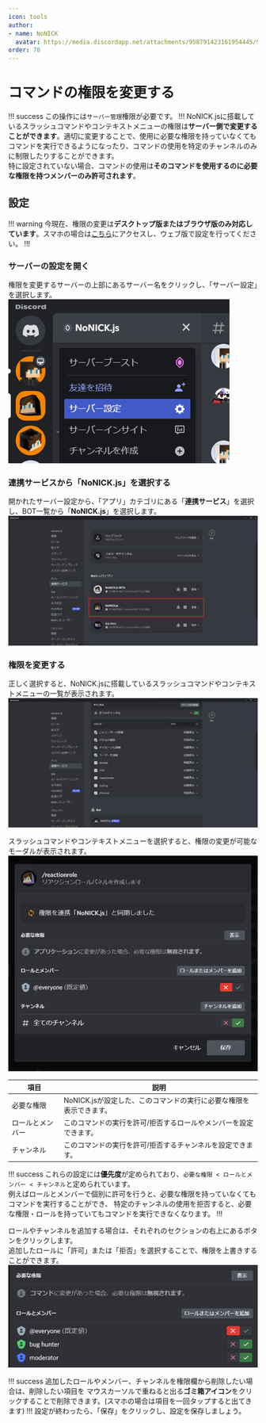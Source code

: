 ```yaml
---
icon: tools
author: 
- name: NoNICK
  avatar: https://media.discordapp.net/attachments/958791423161954445/975266759529623652/-3.png?width=663&height=663
order: 70
---
```

# コマンドの権限を変更する
!!! success
この操作には`サーバー管理`権限が必要です。
!!!
NoNICK.jsに搭載しているスラッシュコマンドやコンテキストメニューの権限は**サーバー側で変更することができます**。適切に変更することで、使用に必要な権限を持っていなくてもコマンドを実行できるようになったり、コマンドの使用を特定のチャンネルのみに制限したりすることができます。<br>
特に設定されていない場合、コマンドの使用は**そのコマンドを使用するのに必要な権限を持つメンバーのみ許可されます**。

## 設定
!!! warning
今現在、権限の変更は**デスクトップ版またはブラウザ版のみ対応しています**。スマホの場合は[こちら](https://discord.com/login)にアクセスし、ウェブ版で設定を行ってください。
!!!

### サーバーの設定を開く
権限を変更するサーバーの上部にあるサーバー名をクリックし、「サーバー設定」を選択します。
![](/static/introduction/permission_1.png)

### 連携サービスから「NoNICK.js」を選択する
開かれたサーバー設定から、「アプリ」カテゴリにある「**連携サービス**」を選択し、BOT一覧から「**NoNICK.js**」を選択します。
![](/static/introduction/permission_2.png)

### 権限を変更する
正しく選択すると、NoNICK.jsに搭載しているスラッシュコマンドやコンテキストメニューの一覧が表示されます。
![](/static/introduction/permission_3.png)

スラッシュコマンドやコンテキストメニューを選択すると、権限の変更が可能なモーダルが表示されます。
![](/static/introduction/permission_4.png)

項目             | 説明
---              | ---
必要な権限  | NoNICK.jsが設定した、このコマンドの実行に必要な権限を表示できます。
ロールとメンバー | このコマンドの実行を許可/拒否するロールやメンバーを設定できます。
チャンネル        | このコマンドの実行を許可/拒否するチャンネルを設定できます。

!!! success
これらの設定には**優先度**が定められており、`必要な権限 < ロールとメンバー < チャンネル`と定められています。<br>
例えばロールとメンバーで個別に許可を行うと、必要な権限を持っていなくてもコマンドを実行することができ、
特定のチャンネルの使用を拒否すると、必要な権限・ロールを持っていてもコマンドを実行できなくなります。
!!!

ロールやチャンネルを追加する場合は、それぞれのセクションの右上にあるボタンをクリックします。<br>
追加したロールに「許可」または「拒否」を選択することで、権限を上書きすることができます。
![](/static/introduction/permission_5.png)

!!! success
追加したロールやメンバー、チャンネルを権限欄から削除したい場合は、削除したい項目を
マウスカーソルで重ねると出る**ゴミ箱アイコン**をクリックすることで削除できます。(スマホの場合は項目を一回タップすると出てきます)
!!!
設定が終わったら、「保存」をクリックし、設定を保存しましょう。
